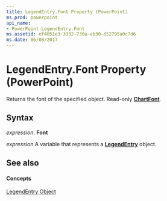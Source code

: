 ```yaml
---
title: LegendEntry.Font Property (PowerPoint)
ms.prod: powerpoint
api_name:
- PowerPoint.LegendEntry.Font
ms.assetid: ef4051e3-3332-730a-eb30-d52795a0c7d6
ms.date: 06/08/2017
---
```



# LegendEntry.Font Property (PowerPoint)

Returns the font of the specified object. Read-only **[ChartFont](chartfont-object-powerpoint.md)**.


## Syntax

 _expression_. **Font**

 _expression_ A variable that represents a **[LegendEntry](legendentry-object-powerpoint.md)** object.


## See also


#### Concepts


[LegendEntry Object](legendentry-object-powerpoint.md)

